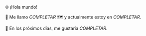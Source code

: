 🌐 ¡Hola mundo!

👋 Me llamo _COMPLETAR_
🗺️ y actualmente estoy en _COMPLETAR_.

📆 En los próximos días, me gustaría _COMPLETAR_.
